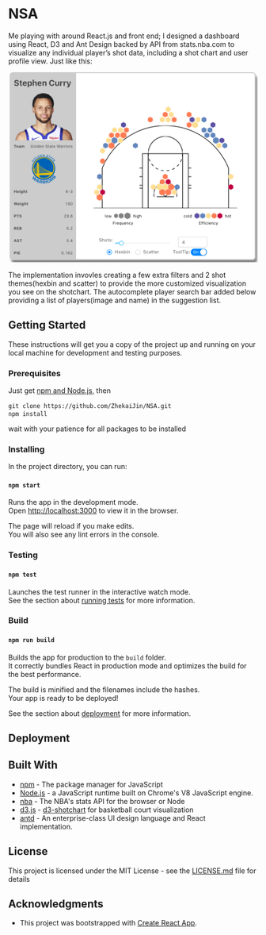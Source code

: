 # NSA

Me playing with around React.js and front end; I designed a dashboard using React, D3 and Ant Design backed by API from stats.nba.com to visualize any individual player’s shot data, including a shot chart and user profile view. Just like this:

![curry](imgs/curry.png)

The implementation invovles creating a few extra filters and 2 shot themes(hexbin and scatter) to provide the more customized visualization you see on the shotchart. The autocomplete player search bar added below providing a list of players(image and name) in the suggestion list.

## Getting Started

These instructions will get you a copy of the project up and running on your local machine for development and testing purposes. 

### Prerequisites

Just get [npm and Node.js](https://www.npmjs.com/get-npm), then

```
git clone https://github.com/ZhekaiJin/NSA.git
npm install
```
wait with your patience for all packages to be installed 

### Installing
In the project directory, you can run:

#### `npm start`

Runs the app in the development mode.<br>
Open [http://localhost:3000](http://localhost:3000) to view it in the browser.

The page will reload if you make edits.<br>
You will also see any lint errors in the console.

### Testing

#### `npm test`

Launches the test runner in the interactive watch mode.<br>
See the section about [running tests](https://facebook.github.io/create-react-app/docs/running-tests) for more information.

### Build

#### `npm run build`

Builds the app for production to the `build` folder.<br>
It correctly bundles React in production mode and optimizes the build for the best performance.

The build is minified and the filenames include the hashes.<br>
Your app is ready to be deployed!

See the section about [deployment](https://facebook.github.io/create-react-app/docs/deployment) for more information.

## Deployment


## Built With

* [npm]() - The package manager for JavaScript 
* [Node.js](https://maven.apache.org/) - a JavaScript runtime built on Chrome's V8 JavaScript engine.
* [nba](https://www.npmjs.com/package/nba) - The NBA's stats API for the browser or Node
* [d3.js](https://d3js.org/) - [d3-shotchart](https://www.npmjs.com/package/d3-shotchart) for basketball court visualization
* [antd](https://www.npmjs.com/package/antd) - An enterprise-class UI design language and React implementation.


## License

This project is licensed under the MIT License - see the [LICENSE.md](LICENSE.md) file for details

## Acknowledgments

* This project was bootstrapped with [Create React App](https://github.com/facebook/create-react-app).



